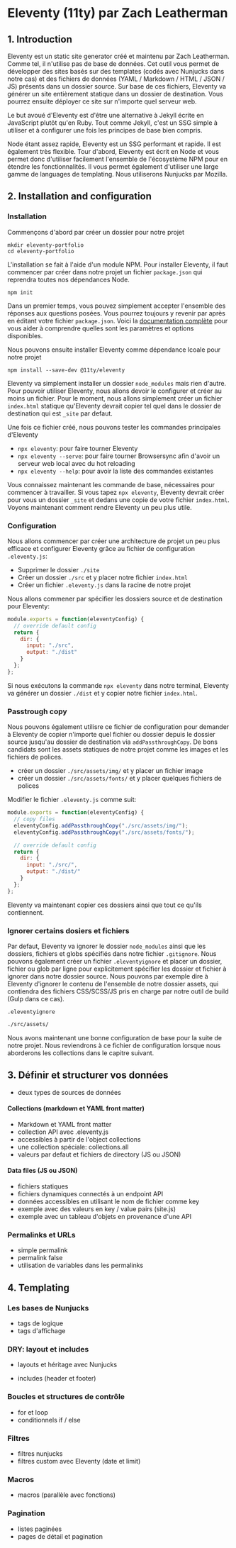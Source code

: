 # Eleventy (11ty) par Zach Leatherman

## 1. Introduction

Eleventy est un static site generator créé et maintenu par Zach Leatherman. Comme tel, il n'utilise pas de base de données. Cet outil vous permet de développer des sites basés sur des templates (codés avec Nunjucks dans notre cas) et des fichiers de données (YAML / Markdown / HTML / JSON / JS) présents dans un dossier source. Sur base de ces fichiers, Eleventy va générer un site entièrement statique dans un dossier de destination. Vous pourrez ensuite déployer ce site sur n'importe quel serveur web.

Le but avoué d'Eleventy est d'être une alternative à Jekyll écrite en JavaScript plutôt qu'en Ruby. Tout comme Jekyll, c'est un SSG simple à utiliser et à configurer une fois les principes de base bien compris.

Node étant assez rapide, Eleventy est un SSG performant et rapide. Il est également très flexible. Tour d'abord, Eleventy est écrit en Node et vous permet donc d'utiliser facilement l'ensemble de l'écosystème NPM pour en étendre les fonctionnalités. Il vous permet également d'utiliser une large gamme de languages de templating. Nous utiliserons Nunjucks par Mozilla.

## 2. Installation and configuration

### Installation

Commençons d'abord par créer un dossier pour notre projet

```text
mkdir eleventy-portfolio
cd eleventy-portfolio
```

L'installation se fait à l'aide d'un module NPM. Pour installer Eleventy, il faut commencer par créer dans notre projet un fichier `package.json` qui reprendra toutes nos dépendances Node.

```text
npm init
```

Dans un premier temps, vous pouvez simplement accepter l'ensemble des réponses aux questions posées. Vous pourrez toujours y revenir par après en éditant votre fichier `package.json`. Voici la [documentation complète](https://docs.npmjs.com/files/package.json) pour vous aider à comprendre quelles sont les paramètres et options disponibles.

Nous pouvons ensuite installer Eleventy comme dépendance lcoale pour notre projet

```text
npm install --save-dev @11ty/eleventy
```

Eleventy va simplement installer un dossier `node_modules` mais rien d'autre. Pour pouvoir utiliser Eleventy, nous allons devoir le configurer et créer au moins un fichier. Pour le moment, nous allons simplement créer un fichier `index.html` statique qu'Eleventy devrait copier tel quel dans le dossier de destination qui est `_site` par defaut.

Une fois ce fichier créé, nous pouvons tester les commandes principales d'Eleventy

- `npx eleventy`: pour faire tourner Eleventy
- `npx eleventy --serve`: pour faire tourner Browsersync afin d'avoir un serveur web local avec du hot reloading
- `npx eleventy --help`: pour avoir la liste des commandes existantes

Vous connaissez maintenant les commande de base, nécessaires pour commencer à travailler. Si vous tapez `npx eleventy`, Eleventy devrait créer pour vous un dossier `_site` et dedans une copie de votre fichier `index.html`. Voyons maintenant comment rendre Eleventy un peu plus utile.

### Configuration

Nous allons commencer par créer une architecture de projet un peu plus efficace et configurer Eleventy grâce au fichier de configuration `.eleventy.js`:

- Supprimer le dossier `./site`
- Créer un dossier `./src` et y placer notre fichier `index.html`
- Créer un fichier `.eleventy.js` dans la racine de notre projet

Nous allons commener par spécifier les dossiers source et de destination pour Eleventy:

```js
module.exports = function(eleventyConfig) {
  // override default config
  return {
    dir: {
      input: "./src",
      output: "./dist"
    }
  };
};
```

Si nous exécutons la commande `npx eleventy` dans notre terminal, Eleventy va générer un dossier `./dist` et y copier notre fichier `index.html`.

### Passtrough copy

Nous pouvons également utilisre ce fichier de configuration pour demander à Eleventy de copier n'importe quel fichier ou dossier depuis le dossier source jusqu'au dossier de destination via `addPassthroughCopy`. De bons candidats sont les assets statiques de notre projet comme les images et les fichiers de polices.

- créer un dossier `./src/assets/img/` et y placer un fichier image
- créer un dossier `./src/assets/fonts/` et y placer quelques fichiers de polices

Modifier le fichier `.eleventy.js` comme suit:

```js
module.exports = function(eleventyConfig) {
  // copy files
  eleventyConfig.addPassthroughCopy("./src/assets/img/");
  eleventyConfig.addPassthroughCopy("./src/assets/fonts/");

  // override default config
  return {
    dir: {
      input: "./src/",
      output: "./dist/"
    }
  };
};
```

Eleventy va maintenant copier ces dossiers ainsi que tout ce qu'ils contiennent.

### Ignorer certains dosiers et fichiers

Par defaut, Eleventy va ignorer le dossier `node_modules` ainsi que les dossiers, fichiers et globs spécifiés dans notre fichier `.gitignore`. Nous pouvons également créer un fichier `.eleventyignore` et placer un dossier, fichier ou glob par ligne pour explicitement spécifier les dossier et fichier à ignorer dans notre dossier source. Nous pouvons par exemple dire à Eleventy d'ignorer le contenu de l'ensemble de notre dossier assets, qui contiendra des fichiers CSS/SCSS/JS pris en charge par notre outil de build (Gulp dans ce cas).

`.eleventyignore`
```txt
./src/assets/
```

Nous avons maintenant une bonne configuration de base pour la suite de notre projet. Nous reviendrons à ce fichier de configuration lorsque nous aborderons les collections dans le capitre suivant.

## 3. Définir et structurer vos données

- deux types de sources de données

#### Collections (markdown et YAML front matter)

- Markdown et YAML front matter
- collection API avec .eleventy.js
- accessibles à partir de l'object collections
- une collection spéciale: collections.all
- valeurs par defaut et fichiers de directory (JS ou JSON)

#### Data files (JS ou JSON)

- fichiers statiques
- fichiers dynamiques connectés à un endpoint API
- données accessibles en utilisant le nom de fichier comme key
- exemple avec des valeurs en key / value pairs (site.js)
- exemple avec un tableau d'objets en provenance d'une API

### Permalinks et URLs

- simple permalink
- permalink false
- utilisation de variables dans les permalinks

## 4. Templating

### Les bases de Nunjucks

- tags de logique
- tags d'affichage

### DRY: layout et includes

- layouts et héritage avec Nunjucks

- includes (header et footer)

### Boucles et structures de contrôle

- for et loop
- conditionnels if / else

### Filtres

- filtres nunjucks
- filtres custom avec Eleventy (date et limit)

### Macros

- macros (parallèle avec fonctions)

### Pagination

- listes paginées
- pages de détail et pagination
